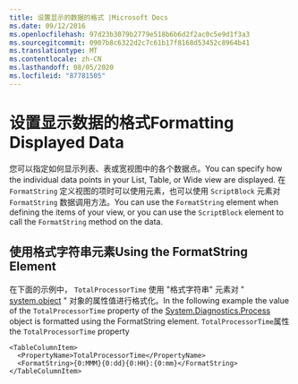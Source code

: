 ```yaml
---
title: 设置显示的数据的格式 |Microsoft Docs
ms.date: 09/12/2016
ms.openlocfilehash: 97d23b3079b2779e518b6b6d2f2ac0c5e9d1f3a3
ms.sourcegitcommit: 0907b8c6322d2c7c61b17f8168d53452c8964b41
ms.translationtype: MT
ms.contentlocale: zh-CN
ms.lasthandoff: 08/05/2020
ms.locfileid: "87781505"
---
```

# <a name="formatting-displayed-data"></a><span data-ttu-id="08ebf-102">设置显示数据的格式</span><span class="sxs-lookup"><span data-stu-id="08ebf-102">Formatting Displayed Data</span></span>

<span data-ttu-id="08ebf-103">您可以指定如何显示列表、表或宽视图中的各个数据点。</span><span class="sxs-lookup"><span data-stu-id="08ebf-103">You can specify how the individual data points in your List, Table, or Wide view are displayed.</span></span> <span data-ttu-id="08ebf-104">在 `FormatString` 定义视图的项时可以使用元素，也可以使用 `ScriptBlock` 元素对 `FormatString` 数据调用方法。</span><span class="sxs-lookup"><span data-stu-id="08ebf-104">You can use the `FormatString` element when defining the items of your view, or you can use the `ScriptBlock` element to call the `FormatString` method on the data.</span></span>

## <a name="using-the-formatstring-element"></a><span data-ttu-id="08ebf-105">使用格式字符串元素</span><span class="sxs-lookup"><span data-stu-id="08ebf-105">Using the FormatString Element</span></span>

<span data-ttu-id="08ebf-106">在下面的示例中， `TotalProcessorTime` 使用 "格式字符串" 元素对 " [system.object](/dotnet/api/System.Diagnostics.Process) " 对象的属性值进行格式化。</span><span class="sxs-lookup"><span data-stu-id="08ebf-106">In the following example the value of the `TotalProcessorTime` property of the [System.Diagnostics.Process](/dotnet/api/System.Diagnostics.Process) object is formatted using the FormatString element.</span></span> <span data-ttu-id="08ebf-107">`TotalProcessorTime`属性</span><span class="sxs-lookup"><span data-stu-id="08ebf-107">the `TotalProcessorTime` property</span></span>

```
<TableColumnItem>
  <PropertyName>TotalProcessorTime</PropertyName>
  <FormatString>{0:MMM}{0:dd}{0:HH}:{0:mm}</FormatString>
</TableColumnItem>
```
